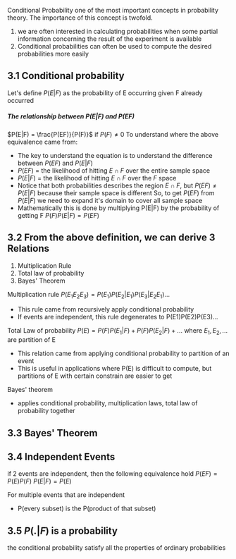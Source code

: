 Conditional Probability one of the most important concepts in probability theory. The importance of this concept is twofold. 
1. we are often interested in calculating probabilities when some partial information concerning the result of the experiment is available
2. Conditional probabilities can often be used to compute the desired probabilities more easily
## 3.1 Conditional probability 
Let's define $P(E|F)$ as the probability of E occurring given F already occurred

##### The relationship between $P(E|F)$ and $P(EF)$ 
$P(E|F) = \frac{P(EF)}{P(F)}$ if $P(F) \neq 0$
To understand where the above equivalence came from:
- The key to understand the equation is to understand the difference between $P(EF)$ and $P(E|F)$
- $P(EF)$ = the likelihood of hitting $E \cap F$ over the entire sample space
- $P(E|F)$ = the likelihood of hitting $E \cap F$ over the $F$ space
- Notice that both probabilities describes the region $E \cap F$, but $P(EF) \neq P(E|F)$ because their sample space is different
So, to get $P(EF)$ from $P(E|F)$ we need to expand it's domain to cover all sample space
- Mathematically this is done by multiplying P(E|F) by the probability of getting F
$P(F)P(E|F) = P(EF)$ 

## 3.2 From the above definition, we can derive 3 Relations
1. Multiplication Rule
2. Total law of probability
3. Bayes' Theorem 


Multiplication rule
$P(E_1E_2E_3) = P(E_1)P(E_2|E_1)P(E_3|E_2E_1)...$
- This rule came from recursively apply conditional probability
- If events are independent, this rule degenerates to P(E1)P(E2)P(E3)...

Total Law of probability
$P(E) = P(F)P(E_1|F)+P(F)P(E_2|F)+...$ where $E_1, E_2, ...$ are partition of E
- This relation came from applying conditional probability to partition of an event
- This is useful in applications where P(E) is difficult to compute, but partitions of E with certain constrain are easier to get

Bayes' theorem
- applies conditional probability, multiplication laws, total law of probability together

## 3.3 Bayes' Theorem

## 3.4 Independent Events
if 2 events are independent, then the following equivalence hold 
$P(EF) = P(E)P(F)$
	$P(E|F) = P(E)$

For multiple events that are independent 
- P(every subset) is the P(product of that subset)

## 3.5 $P(.|F)$ is a probability
the conditional probability satisfy all the properties of ordinary probabilities
